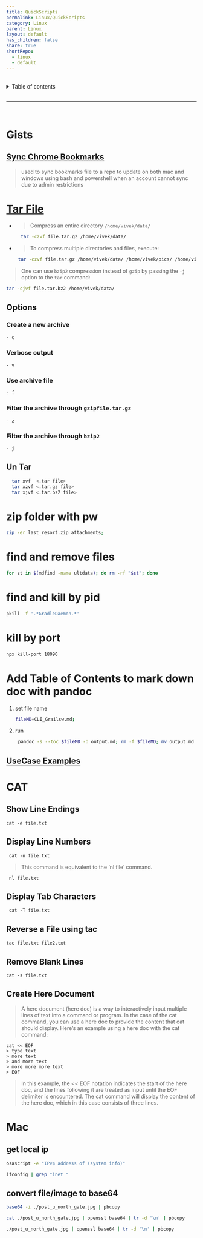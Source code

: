 ```yaml
---
title: QuickScripts
permalink: Linux/QuickScripts
category: Linux
parent: Linux
layout: default
has_children: false
share: true
shortRepo:
  - linux
  - default
---
```


<br/>

<details markdown="block">    
<summary>    
Table of contents    
</summary>    
{: .text-delta }    
1. TOC    
{:toc}    
</details>

<br/>

---

<br/>

# Gists

## [Sync Chrome Bookmarks ](https://gist.github.com/14paxton/c10cfd597e7e7b487e27d641cf964c59)

> used to sync bookmarks file to a repo to update on both mac and windows using bash and powershell when an account cannot sync due to admin restrictions

# [Tar File](https://www.cyberciti.biz/faq/how-to-tar-a-file-in-linux-using-command-line/)

- > Compress an entire directory `/home/vivek/data/`

  ```bash
    tar -czvf file.tar.gz /home/vivek/data/
  ```

- > To compress multiple directories and files, execute:
  ```bash
   tar -czvf file.tar.gz /home/vivek/data/ /home/vivek/pics/ /home/vivek/.accounting.db
  ```

> One can use `bzip2` compression instead of `gzip` by passing the `-j` option to the `tar` command:

```bash
tar -cjvf file.tar.bz2 /home/vivek/data/
```

## Options

### Create a new archive

`- c `

### Verbose output

`- v `

### Use archive file

`- f `

### Filter the archive through `gzipfile.tar.gz`

`- z `

### Filter the archive through `bzip2`

`- j `

## Un Tar

```bash
  tar xvf  <.tar file>
  tar xzvf <.tar.gz file>
  tar xjvf <.tar.bz2 file>
```

# zip folder with pw

```bash
zip -er last_resort.zip attachments;
```

# find and remove files

```bash
for st in $(mdfind -name ultdata); do rm -rf "$st"; done
```

# find and kill by pid

```bash
pkill -f '.*GradleDaemon.*'
```

# kill by port

```bash
npx kill-port 18090
```

# Add Table of Contents to mark down doc with pandoc

1. set file name

   ```bash
   fileMD=CLI_Grailsw.md;
   ```

2. run
   ```bash
    pandoc -s --toc $fileMD -o output.md; rm -f $fileMD; mv output.md ./$fileMD;
   ```

## [UseCase Examples](https://gist.github.com/14paxton/0af2e0618a579d1cdc64d2b183af08e6)

# CAT

## Show Line Endings

```shell
cat -e file.txt
```

## Display Line Numbers

```shell
 cat -n file.txt
```

> This command is equivalent to the ‘nl file’ command.

```shell
 nl file.txt
```

## Display Tab Characters

```shell
 cat -T file.txt
```

## Reverse a File using tac

```shell
tac file.txt file2.txt
```

## Remove Blank Lines

```shell
cat -s file.txt
```

## Create Here Document

> A here document (here doc) is a way to interactively input multiple lines of text into a command or program.
> In the case of the cat command, you can use a here doc to provide the content that cat
> should display.
> Here’s an example using a here doc with the cat command:

```shell
cat << EOF
> type text
> more text
> and more text
> more more more text
> EOF
```

> In this example, the << EOF notation indicates the start of the here doc, and the lines following it are treated as input until the EOF delimiter is encountered.
> The cat command will display the
> content of the here doc, which in this case consists of three lines.

# Mac

## get local ip

```zsh
osascript -e "IPv4 address of (system info)"
```

```zsh
ifconfig | grep "inet "
```

## convert file/image to base64

```zsh
base64 -i ./post_u_north_gate.jpg | pbcopy
```

```zsh
cat ./post_u_north_gate.jpg | openssl base64 | tr -d '\n' | pbcopy
```

```zsh
./post_u_north_gate.jpg | openssl base64 | tr -d '\n' | pbcopy
```
